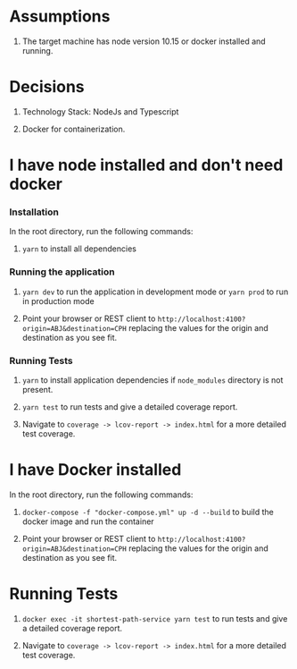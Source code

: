 # Assumptions

1. The target machine has node version 10.15 or docker installed and running.


# Decisions

1. Technology Stack: NodeJs and Typescript

2. Docker for containerization.


# I have node installed and don't need docker

### Installation
In the root directory, run the following commands:

1. `yarn` to install all dependencies

### Running the application
1. `yarn dev` to run the application in development mode or `yarn prod` to run in production mode

2. Point your browser or REST client to `http://localhost:4100?origin=ABJ&destination=CPH` replacing the values for the origin and destination as you see fit.

### Running Tests

1. `yarn` to install application dependencies if `node_modules` directory is not present.

2. `yarn test` to run tests and give a detailed coverage report.

3. Navigate to `coverage -> lcov-report -> index.html` for a more detailed test coverage.


# I have Docker installed
In the root directory, run the following commands:

1. `docker-compose -f "docker-compose.yml" up -d --build` to build the docker image and run the container

2. Point your browser or REST client to `http://localhost:4100?origin=ABJ&destination=CPH` replacing the values for the origin and destination as you see fit.


# Running Tests

1. `docker exec -it shortest-path-service yarn test` to run tests and give a detailed coverage report.

2. Navigate to `coverage -> lcov-report -> index.html` for a more detailed test coverage.
